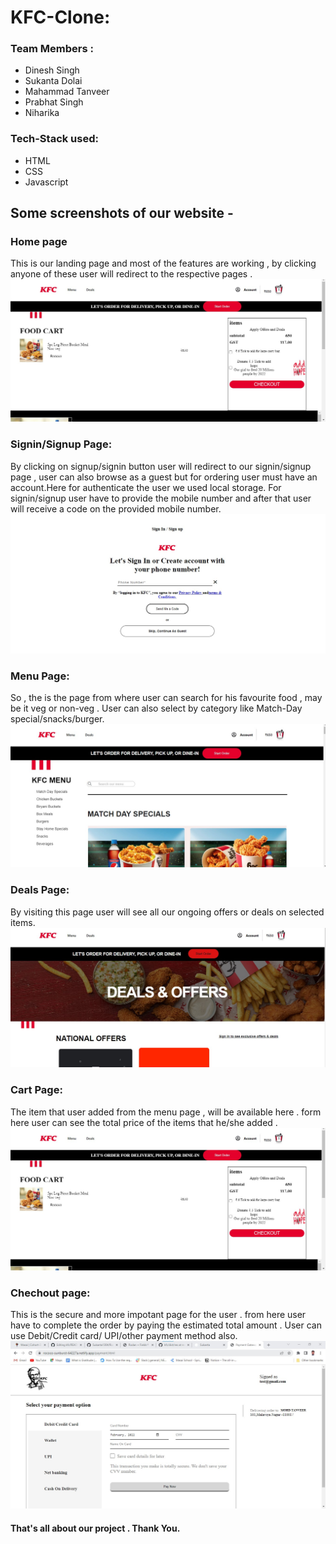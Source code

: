 # KFC-Clone: 

  ### Team Members :

* Dinesh Singh
* Sukanta Dolai
* Mahammad Tanveer
* Prabhat Singh
* Niharika

### Tech-Stack used:
* HTML
* CSS
* Javascript

## Some screenshots of our website -

### Home page
This is our landing page and most of the features are working , by clicking anyone of these user will redirect to the respective pages . 
<img src= "https://github.com/CYNO28/kfc/blob/main/dist/res/Assets/cart.jpg"/>

### Signin/Signup Page:
By clicking on signup/signin button user will redirect to our signin/signup page , user can also browse as a guest but for ordering user must have an account.Here for authenticate the user we used local storage. For signin/signup user have to provide the mobile number and after that user will receive a code on the provided mobile number.
<img src= "https://github.com/CYNO28/kfc/blob/main/dist/res/Assets/signin-signup.jpg"/>

### Menu Page:
So , the is the page from where user can search for his favourite food , may be it veg or non-veg . User can also select by category like Match-Day special/snacks/burger.
<img src= "https://github.com/CYNO28/kfc/blob/main/dist/res/Assets/menu.jpg"/>

### Deals Page:
By visiting this page user will see all our ongoing offers or deals on selected items.
<img src= "https://github.com/CYNO28/kfc/blob/main/dist/res/Assets/deals.jpg"/>

### Cart Page:
The item that user added from the menu page , will be available here . form here user can see the total price of the items that he/she added . 
<img src= "https://github.com/CYNO28/kfc/blob/main/dist/res/Assets/cart.jpg"/>

### Chechout page:
This is the secure and more impotant page for the user . from here user have to complete the order by paying the estimated total amount . User can use Debit/Credit card/ UPI/other payment method also.
<img src= "https://github.com/CYNO28/kfc/blob/main/dist/res/Assets/chekout.jpg"/>

#### That's all about our project . Thank You.

